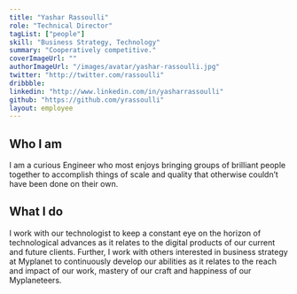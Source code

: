 ```yaml
---
title: "Yashar Rassoulli"
role: "Technical Director"
tagList: ["people"]
skill: "Business Strategy, Technology"
summary: "Cooperatively competitive."
coverImageUrl: ""
authorImageUrl: "/images/avatar/yashar-rassoulli.jpg"
twitter: "http://twitter.com/rassoulli"
dribbble: 
linkedin: "http://www.linkedin.com/in/yasharrassoulli"
github: "https://github.com/yrassoulli"
layout: employee
---
```


## Who I am

I am a curious Engineer who most enjoys bringing groups of brilliant people together to accomplish things of scale and quality that otherwise couldn’t have been done on their own.

## What I do

I work with our technologist to keep a constant eye on the horizon of technological advances as it relates to the digital products of our current and future clients. Further, I work with others interested in business strategy at Myplanet to continuously develop our abilities as it relates to the reach and impact of our work, mastery of our craft and happiness of our Myplaneteers.

